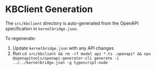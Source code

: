 # KBClient Generation

The `src/kbclient` directory is auto-generated from the OpenAPI specification in `kernelbridge.json`.

To regenerate:
1. Update `kernelbridge.json` with any API changes
2. Run `cd src/kbclient && rm -rf model api *.ts .openapi* && npx @openapitools/openapi-generator-cli generate -i ../../kernelbridge.json -g typescript-node`
